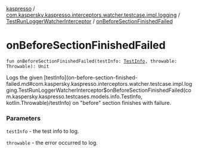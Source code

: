 [kaspresso](../../index.md) / [com.kaspersky.kaspresso.interceptors.watcher.testcase.impl.logging](../index.md) / [TestRunLoggerWatcherInterceptor](index.md) / [onBeforeSectionFinishedFailed](./on-before-section-finished-failed.md)

# onBeforeSectionFinishedFailed

`fun onBeforeSectionFinishedFailed(testInfo: `[`TestInfo`](../../com.kaspersky.kaspresso.testcases.models.info/-test-info/index.md)`, throwable: Throwable): Unit`

Logs the given [testInfo](on-before-section-finished-failed.md#com.kaspersky.kaspresso.interceptors.watcher.testcase.impl.logging.TestRunLoggerWatcherInterceptor$onBeforeSectionFinishedFailed(com.kaspersky.kaspresso.testcases.models.info.TestInfo, kotlin.Throwable)/testInfo) on "before" section finishes with failure.

### Parameters

`testInfo` - the test info to log.

`throwable` - the error occurred to log.